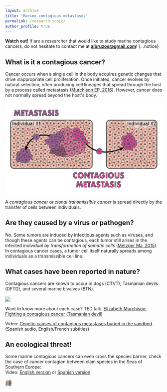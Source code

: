 ```yaml
---
layout: archive
title: "Marine contagious metastases"
permalink: /research-topic/
author_profile: true
---
```


**Watch out!** If are a researcher that would like to study marine contagious cancers, do not hesitate to contact me at **albruzos@gmail.com**!
{: .notice}

## What is it a contagious cancer?
Cancer occurs when a single cell in the body acquires genetic changes that drive inappropriate cell proliferation. Once initiated, cancer evolves by natural selection, often producing cell lineages that spread through the host by a process called metastasis ([Murchison EP, 2016](https://www.nature.com/articles/nature18455)). However, cancer does not normally spread beyond the host's body. 

<a href="https://commons.wikimedia.org/wiki/File:Metastasis-vs-MetastasisContagiosa_AliciaLBruzos.png" target="_self"> 
<img align="center" src="/images/Metastasis-vs-MetastasisContagiosa-eng-01.png"/> 
</a>

A *contagious cancer* or *clonal transmissible cancer* is spread directly by the transfer of cells between individuals.

## Are they caused by a virus or pathogen?
No. Some tumors are induced by infectious agents such as viruses, and though these agents can be contagious, each tumor still arises in the infected *individual by transformation of somatic cells* ([Metzger MJ, 2015](https://www.cell.com/cell/fulltext/S0092-8674(15)00243-3?_returnURL=https%3A%2F%2Flinkinghub.elsevier.com%2Fretrieve%2Fpii%2FS0092867415002433%3Fshowall%3Dtrue#secsectitle0025)). In contagious cancer cases, a tumor cell itself naturally spreads among individuals as a transmissible cell line.  

## What cases have been reported in nature?
Contagious cancers are known to occur in dogs (CTVT), Tasmanian devils (DFTD), and several marine bivalves (BTN).

<a href="https://commons.wikimedia.org/wiki/File:Metastasis-vs-MetastasisContagiosa_AliciaLBruzos.png" target="_self"> 
<img align="center" src="/images/AllContagiousCancers_v2.png"/> 
</a>

Want to know more about each case? 
<i class="fa fa-play-circle" aria-hidden="true"></i> TED talk. [Elizabeth Murchison: Fighting a contagious cancer (Tasmanian devil)](https://www.ted.com/talks/elizabeth_murchison_fighting_a_contagious_cancer)

<i class="fa fa-play-circle" aria-hidden="true"></i> Video: [Genetic causes of contagious metastases buried in the sandbed](https://youtu.be/JT4hV6yMRwo?si=1sVFgCrO_DyMSLvd). (Spanish audio, English/French subtitles)


## An ecological threat!
Some marine contagious cancers can even cross the species barrier, check the case of cancer contagion between clam species in the Seas of Southern Europe:  
<i class="fa fa-play-circle" aria-hidden="true"></i> Video: [English version](https://www.youtube.com/watch?v=faL_ALYuP4I&t=7s) or [Spanish version](https://www.youtube.com/watch?v=717MLSNLoUY)

<a href="https://albruzos.github.io/publication/2022-01-18-PAPER-eLife-ClamsContagiousCancers" target="_self"> 
<img width="22" height="25" border="0" align="center" src="/images/Chirla-to-Carneiro_v1.png"/> 
</a>







